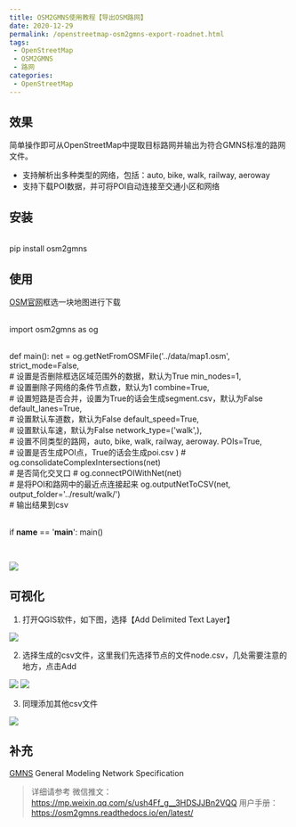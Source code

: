 ```yaml
---
title: OSM2GMNS使用教程【导出OSM路网】
date: 2020-12-29
permalink: /openstreetmap-osm2gmns-export-roadnet.html
tags:
 - OpenStreetMap
 - OSM2GMNS
 - 路网
categories:
 - OpenStreetMap
---
```







## 效果

简单操作即可从OpenStreetMap中提取目标路网并输出为符合GMNS标准的路网文件。

  * 支持解析出多种类型的网络，包括：auto, bike, walk, railway, aeroway
  * 支持下载POI数据，并可将POI自动连接至交通小区和网络

## 安装


​    
    pip install osm2gmns


## 使用

[OSM官网](www.openstreetmap.org)框选一块地图进行下载


​    
    import osm2gmns as og


​    
    def main():
        net = og.getNetFromOSMFile('../data/map1.osm',
                                   strict_mode=False,               
                                   # 设置是否删除框选区域范围外的数据，默认为True
                                   min_nodes=1,                     
                                   # 设置删除子网络的条件节点数，默认为1
                                   combine=True,                    
                                   # 设置短路是否合并，设置为True的话会生成segment.csv，默认为False
                                   default_lanes=True,              
                                   # 设置默认车道数，默认为False
                                   default_speed=True,              
                                   # 设置默认车速，默认为False
                                   network_type=('walk',),          
                                   # 设置不同类型的路网，auto, bike, walk, railway, aeroway.
                                   POIs=True,                       
                                   # 设置是否生成POI点，True的话会生成poi.csv
                                   )
        # og.consolidateComplexIntersections(net)                   
        # 是否简化交叉口
        # og.connectPOIWithNet(net)                                 
        # 是将POI和路网中的最近点连接起来
        og.outputNetToCSV(net, output_folder='../result/walk/')     
        # 输出结果到csv


​    
    if __name__ == '__main__':
        main()


​    

![](https://my-imags.oss-cn-shanghai.aliyuncs.com/pic/20201229160156.png)

## 可视化

  1. 打开QGIS软件，如下图，选择【Add Delimited Text Layer】

![](https://my-imags.oss-cn-shanghai.aliyuncs.com/pic/20201229160509.png)

  2. 选择生成的csv文件，这里我们先选择节点的文件node.csv，几处需要注意的地方，点击Add

![](https://my-imags.oss-cn-shanghai.aliyuncs.com/pic/20201229162622.png)
![](https://my-imags.oss-cn-shanghai.aliyuncs.com/pic/20201229162701.png)

  3. 同理添加其他csv文件

![](https://my-imags.oss-cn-shanghai.aliyuncs.com/pic/20201229162846.png)

## 补充

[GMNS](https://zephyrtransport.org/projects/2-network-standard-and-tools/)
General Modeling Network Specification

> 详细请参考 微信推文：https://mp.weixin.qq.com/s/ush4Ff_g__3HDSJJBn2VQQ
> 用户手册：https://osm2gmns.readthedocs.io/en/latest/

